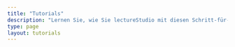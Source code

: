 ```yaml
---
title: "Tutorials"
description: "Lernen Sie, wie Sie lectureStudio mit diesen Schritt-für-Schritt-Anleitungen und Leitfäden verwenden können."
type: page
layout: tutorials
---
```

